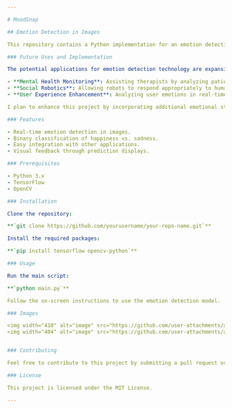 ```yaml
---

# MoodSnap

## Emotion Detection in Images

This repository contains a Python implementation for an emotion detection model that analyzes images to predict whether a person is happy or not. Utilizing deep learning techniques, this project aims to accurately classify facial expressions, providing insights into emotional states.

### Future Uses and Implementation

The potential applications for emotion detection technology are expansive and promising. In the future, this project can be integrated into various domains, such as:

- **Mental Health Monitoring**: Assisting therapists by analyzing patients’ emotional states through images, enabling more personalized care.
- **Social Robotics**: Allowing robots to respond appropriately to human emotions, enhancing human-robot interaction and creating more empathetic machines.
- **User Experience Enhancement**: Analyzing user emotions in real-time to tailor content or advertisements based on emotional responses, improving engagement and satisfaction.

I plan to enhance this project by incorporating additional emotional states beyond happiness and sadness, such as anger and surprise. By utilizing advanced machine learning techniques, I aim to create a robust model that can learn from diverse datasets and improve its predictions over time.

### Features

- Real-time emotion detection in images.
- Binary classification of happiness vs. sadness.
- Easy integration with other applications.
- Visual feedback through prediction displays.

### Prerequisites

- Python 3.x
- TensorFlow
- OpenCV

### Installation

Clone the repository:

**`git clone https://github.com/yourusername/your-repo-name.git`**

Install the required packages:

**`pip install tensorflow opencv-python`**

### Usage

Run the main script:

**`python main.py`**

Follow the on-screen instructions to use the emotion detection model.

### Images

<img width="410" alt="image" src="https://github.com/user-attachments/assets/298b7ed9-4fb4-4a6e-9a6e-0cf5767ce4f7">
<img width="404" alt="image" src="https://github.com/user-attachments/assets/9936c425-2b83-44eb-b43f-aff065a70a8f">


### Contributing

Feel free to contribute to this project by submitting a pull request or opening an issue.

### License

This project is licensed under the MIT License.

---
```


